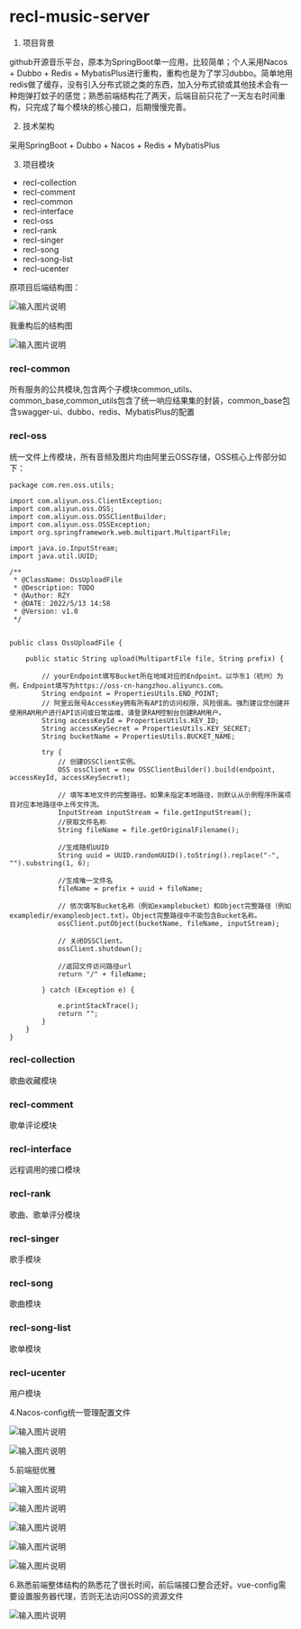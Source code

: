 # recl-music-server



1.  项目背景

github开源音乐平台，原本为SpringBoot单一应用，比较简单；个人采用Nacos + Dubbo + Redis + MybatisPlus进行重构，重构也是为了学习dubbo。简单地用redis做了缓存，没有引入分布式锁之类的东西，加入分布式锁或其他技术会有一种炮弹打蚊子的感觉；熟悉前端结构花了两天，后端目前只花了一天左右时间重构，只完成了每个模块的核心接口，后期慢慢完善。

2.  技术架构

采用SpringBoot + Dubbo + Nacos + Redis + MybatisPlus

3.  项目模块


- recl-collection
- recl-comment
- recl-common
- recl-interface
- recl-oss
- recl-rank
- recl-singer
- recl-song
- recl-song-list
- recl-ucenter

原项目后端结构图：

![输入图片说明](https://recl-edu.oss-cn-beijing.aliyuncs.com/recl-music/github/QQ%E5%9B%BE%E7%89%8720220513222633.png)


我重构后的结构图

![输入图片说明](https://recl-edu.oss-cn-beijing.aliyuncs.com/recl-music/github/QQ%E5%9B%BE%E7%89%8720220513211549.png)


### recl-common

所有服务的公共模块,包含两个子模块common_utils、common_base,common_utils包含了统一响应结果集的封装，common_base包含swagger-ui、dubbo、redis、MybatisPlus的配置

### recl-oss

统一文件上传模块，所有音频及图片均由阿里云OSS存储，OSS核心上传部分如下：


```
package com.ren.oss.utils;

import com.aliyun.oss.ClientException;
import com.aliyun.oss.OSS;
import com.aliyun.oss.OSSClientBuilder;
import com.aliyun.oss.OSSException;
import org.springframework.web.multipart.MultipartFile;

import java.io.InputStream;
import java.util.UUID;

/**
 * @ClassName: OssUploadFile
 * @Description: TODO
 * @Author: RZY
 * @DATE: 2022/5/13 14:58
 * @Version: v1.0
 */


public class OssUploadFile {

    public static String upload(MultipartFile file, String prefix) {

        // yourEndpoint填写Bucket所在地域对应的Endpoint。以华东1（杭州）为例，Endpoint填写为https://oss-cn-hangzhou.aliyuncs.com。
        String endpoint = PropertiesUtils.END_POINT;
        // 阿里云账号AccessKey拥有所有API的访问权限，风险很高。强烈建议您创建并使用RAM用户进行API访问或日常运维，请登录RAM控制台创建RAM用户。
        String accessKeyId = PropertiesUtils.KEY_ID;
        String accessKeySecret = PropertiesUtils.KEY_SECRET;
        String bucketName = PropertiesUtils.BUCKET_NAME;

        try {
            // 创建OSSClient实例。
            OSS ossClient = new OSSClientBuilder().build(endpoint, accessKeyId, accessKeySecret);

            // 填写本地文件的完整路径。如果未指定本地路径，则默认从示例程序所属项目对应本地路径中上传文件流。
            InputStream inputStream = file.getInputStream();
            //获取文件名称
            String fileName = file.getOriginalFilename();

            //生成随机UUID
            String uuid = UUID.randomUUID().toString().replace("-", "").substring(1, 6);

            //生成唯一文件名
            fileName = prefix + uuid + fileName;

            // 依次填写Bucket名称（例如examplebucket）和Object完整路径（例如exampledir/exampleobject.txt）。Object完整路径中不能包含Bucket名称。
            ossClient.putObject(bucketName, fileName, inputStream);

            // 关闭OSSClient。
            ossClient.shutdown();

            //返回文件访问路径url
            return "/" + fileName;

        } catch (Exception e) {

            e.printStackTrace();
            return "";
        }
    }
}
```


### recl-collection

歌曲收藏模块


### recl-comment

歌单评论模块


### recl-interface

远程调用的接口模块


### recl-rank

歌曲、歌单评分模块


### recl-singer

歌手模块


### recl-song

歌曲模块


### recl-song-list

歌单模块


### recl-ucenter

用户模块


4.Nacos-config统一管理配置文件

![输入图片说明](https://recl-edu.oss-cn-beijing.aliyuncs.com/recl-music/github/QQ%E5%9B%BE%E7%89%8720220513211723.png)

![输入图片说明](https://recl-edu.oss-cn-beijing.aliyuncs.com/recl-music/github/QQ%E5%9B%BE%E7%89%8720220513211745.png)


5.前端挺优雅

![输入图片说明](https://recl-edu.oss-cn-beijing.aliyuncs.com/recl-music/github/QQ%E5%9B%BE%E7%89%8720220513212050.png)

![输入图片说明](https://recl-edu.oss-cn-beijing.aliyuncs.com/recl-music/github/QQ%E5%9B%BE%E7%89%8720220513212117.png)

![输入图片说明](https://recl-edu.oss-cn-beijing.aliyuncs.com/recl-music/github/QQ%E5%9B%BE%E7%89%8720220513212724.png)

![输入图片说明](https://recl-edu.oss-cn-beijing.aliyuncs.com/recl-music/github/QQ%E5%9B%BE%E7%89%8720220513212754.png)

![输入图片说明](https://recl-edu.oss-cn-beijing.aliyuncs.com/recl-music/github/QQ%E5%9B%BE%E7%89%8720220513212837.png)


6.熟悉前端整体结构的熟悉花了很长时间，前后端接口整合还好。vue-config需要设置服务器代理，否则无法访问OSS的资源文件

![输入图片说明](https://recl-edu.oss-cn-beijing.aliyuncs.com/recl-music/github/QQ%E5%9B%BE%E7%89%8720220513223351.png)













